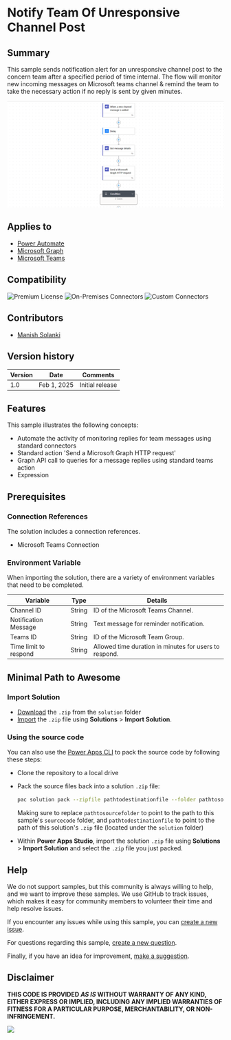 # Notify Team Of Unresponsive Channel Post

## Summary

This sample sends notification alert for an unresponsive channel post to the concern team after a specified period of time internal. The flow will monitor new incoming messages on Microsoft teams channel & remind the team to take the necessary action if no reply is sent by given minutes.

![Flow overview](./assets/flow-overview.png)


## Applies to

* [Power Automate](https://docs.microsoft.com/power-automate/)
* [Microsoft Graph](https://learn.microsoft.com/en-us/graph/)
* [Microsoft Teams](https://learn.microsoft.com/en-us/microsoftteams/)

## Compatibility

![Premium License](https://img.shields.io/badge/Premium%20License-Required-green.svg "Premium license not required")
![On-Premises Connectors](https://img.shields.io/badge/On--Premises%20Connectors-No-green.svg "Does not use on-premise connectors")
![Custom Connectors](https://img.shields.io/badge/Custom%20Connectors-Not%20Required-green.svg "Does not use custom connectors")


## Contributors

* [Manish Solanki](https://github.com/Solanki-Manish)


## Version history

Version|Date|Comments
-------|----|--------
1.0|Feb 1, 2025|Initial release


## Features

This sample illustrates the following concepts:

* Automate the activity of monitoring replies for team messages using standard connectors
* Standard action 'Send a Microsoft Graph HTTP request' 
* Graph API call to queries for a message replies using standard teams action
* Expression


## Prerequisites

### Connection References
The solution includes a connection references.
* Microsoft Teams Connection

### Environment Variable
When importing the solution, there are a variety of environment variables that need to be completed.

Variable|Type|Details
-------|----|--------
Channel ID | String | ID of the Microsoft Teams Channel.
Notification Message | String | Text message for reminder notification.
Teams ID | String | ID of the Microsoft Team Group.
Time limit to respond | String | Allowed time duration in minutes for users to respond.


## Minimal Path to Awesome

### Import Solution

* [Download](./solution/notify-team-of-unresponsive-channel-post.zip) the `.zip` from the `solution` folder
* [Import](https://learn.microsoft.com/en-us/power-apps/maker/data-platform/import-update-export-solutions) the `.zip` file using **Solutions** > **Import Solution**.


### Using the source code

You can also use the [Power Apps CLI](https://docs.microsoft.com/powerapps/developer/data-platform/powerapps-cli) to pack the source code by following these steps:

* Clone the repository to a local drive
* Pack the source files back into a solution `.zip` file:

  ```bash
  pac solution pack --zipfile pathtodestinationfile --folder pathtosourcefolder --processCanvasApps
  ```

  Making sure to replace `pathtosourcefolder` to point to the path to this sample's `sourcecode` folder, and `pathtodestinationfile` to point to the path of this solution's `.zip` file (located under the `solution` folder)
* Within **Power Apps Studio**, import the solution `.zip` file using **Solutions** > **Import Solution** and select the `.zip` file you just packed.

## Help

We do not support samples, but this community is always willing to help, and we want to improve these samples. We use GitHub to track issues, which makes it easy for  community members to volunteer their time and help resolve issues.

If you encounter any issues while using this sample, you can [create a new issue](https://github.com/pnp/powerapps-samples/issues/new?assignees=&labels=Needs%3A+Triage+%3Amag%3A%2Ctype%3Abug-suspected&template=bug-report.yml&sample=notify-team-of-unresponsive-channel-post&authors=@Solanki-Manish&title=notify-team-of-unresponsive-channel-post).

For questions regarding this sample, [create a new question](https://github.com/pnp/powerapps-samples/issues/new?assignees=&labels=Needs%3A+Triage+%3Amag%3A%2Ctype%3Abug-suspected&template=question.yml&sample=notify-team-of-unresponsive-channel-post&authors=@Solanki-Manish&title=notify-team-of-unresponsive-channel-post).

Finally, if you have an idea for improvement, [make a suggestion](https://github.com/pnp/powerapps-samples/issues/new?assignees=&labels=Needs%3A+Triage+%3Amag%3A%2Ctype%3Abug-suspected&template=suggestion.yml&sample=notify-team-of-unresponsive-channel-post&authors=@Solanki-Manish&title=notify-team-of-unresponsive-channel-post).

## Disclaimer

**THIS CODE IS PROVIDED *AS IS* WITHOUT WARRANTY OF ANY KIND, EITHER EXPRESS OR IMPLIED, INCLUDING ANY IMPLIED WARRANTIES OF FITNESS FOR A PARTICULAR PURPOSE, MERCHANTABILITY, OR NON-INFRINGEMENT.**

<img src="https://m365-visitor-stats.azurewebsites.net/powerplatform-samples/samples/notify-team-of-unresponsive-channel-post" aria-hidden="true" />
